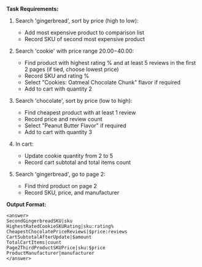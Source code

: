 

**Task Requirements:**

1. Search 'gingerbread', sort by price (high to low):
   - Add most expensive product to comparison list
   - Record SKU of second most expensive product

2. Search 'cookie' with price range $20.00-$40.00:
   - Find product with highest rating % and at least 5 reviews in the first 2 pages (if tied, choose lowest price)
   - Record SKU and rating %
   - Select "Cookies: Oatmeal Chocolate Chunk" flavor if required
   - Add to cart with quantity 2

3. Search 'chocolate', sort by price (low to high):
   - Find cheapest product with at least 1 review
   - Record price and review count
   - Select "Peanut Butter Flavor" if required
   - Add to cart with quantity 3

4. In cart:
   - Update cookie quantity from 2 to 5
   - Record cart subtotal and total items count

5. Search 'gingerbread', go to page 2:
   - Find third product on page 2
   - Record SKU, price, and manufacturer

**Output Format:**

```
<answer>
SecondGingerbreadSKU|sku
HighestRatedCookieSKURating|sku:rating%
CheapestChocolatePriceReviews|$price:reviews
CartSubtotalAfterUpdate|$amount
TotalCartItems|count
Page2ThirdProductSKUPrice|sku:$price
ProductManufacturer|manufacturer
</answer>
```

